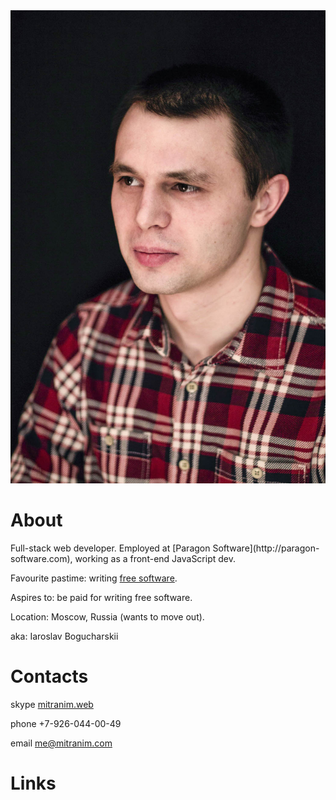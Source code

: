 <div style="margin-bottom: 0"><img src="/img/face.jpg" class="right"></div>

# About

Full-stack web developer. Employed at [Paragon Software](http://paragon-
software.com), working as a front-end JavaScript dev.

Favourite pastime: writing [free software](/projects/).

Aspires to: be paid for writing free software.

Location: Moscow, Russia (wants to move out).

aka: Iaroslav Bogucharskii

# Contacts

<sf-icon class="skype inline"></sf-icon>skype [mitranim.web](skype:mitranim.web?chat)

<sf-icon class="mobile inline"></sf-icon><span>phone +7-926-044-00-49</span>

<sf-icon class="at inline"></sf-icon>email [me@mitranim.com](mailto:me@mitranim.com)

# Links

<p style="font-size: 2em">
  <a href="https://github.com/Mitranim" class="icon" target="_blank"><sf-icon class="dark pop github"></sf-icon></a>
  <a href="http://twitter.com/mitranim" class="icon" target="_blank"><sf-icon class="dark pop twitter"></sf-icon></a>
  <a href="http://linkedin.com/in/mitranim" class="icon" target="_blank"><sf-icon class="dark pop linkedin"></sf-icon></a>
  <a href="http://facebook.com/mitranim" class="icon" target="_blank"><sf-icon class="dark pop facebook"></sf-icon></a>
</p>
